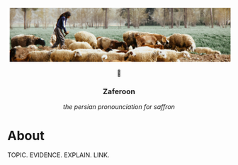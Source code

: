 ![Project Banner](https://github.com/k1nxx/shambalile/blob/main/banner.png)
<br />

<div align="center">
  <p style="font-size: 25;">🪻</p>
  <h3 align="center">Zaferoon</h3>

  <p align="center">
    <i>the persian pronounciation for saffron</i>
  </p>
</div>

# About

TOPIC.
EVIDENCE.
EXPLAIN.
LINK.


